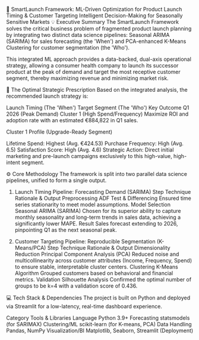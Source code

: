 🚀 SmartLaunch Framework: ML-Driven Optimization for Product Launch Timing & Customer Targeting
Intelligent Decision-Making for Seasonally Sensitive Markets
💡 Executive Summary
The SmartLaunch Framework solves the critical business problem of fragmented product launch planning by integrating two distinct data science pipelines: Seasonal ARIMA (SARIMA) for sales forecasting (the 'When') and PCA-enhanced K-Means Clustering for customer segmentation (the 'Who').

This integrated ML approach provides a data-backed, dual-axis operational strategy, allowing a consumer health company to launch its successor product at the peak of demand and target the most receptive customer segment, thereby maximizing revenue and minimizing market risk.

🎯 The Optimal Strategic Prescription
Based on the integrated analysis, the recommended launch strategy is:

Launch Timing (The 'When')	Target Segment (The 'Who')	Key Outcome
Q1 2026 (Peak Demand)	Cluster 1 (High Spend/Frequency)	Maximize ROI and adoption rate with an estimated €884,822 in Q1 sales.

Cluster 1 Profile (Upgrade-Ready Segment)

Lifetime Spend: Highest (Avg. €424.53)
Purchase Frequency: High (Avg. 6.5)
Satisfaction Score: High (Avg. 4.6)
Strategic Action: Direct initial marketing and pre-launch campaigns exclusively to this high-value, high-intent segment.

⚙️ Core Methodology
The framework is split into two parallel data science pipelines, unified to form a single output.

1. Launch Timing Pipeline: Forecasting Demand (SARIMA)
Step	Technique	Rationale & Output
Preprocessing	ADF Test & Differencing	Ensured time series stationarity to meet model assumptions.
Model Selection	Seasonal ARIMA (SARIMA)	Chosen for its superior ability to capture monthly seasonality and long-term trends in sales data, achieving a significantly lower MAPE.
Result	Sales forecast extending to 2026, pinpointing Q1 as the next seasonal peak.	


2. Customer Targeting Pipeline: Reproducible Segmentation (K-Means/PCA)
Step	Technique	Rationale & Output
Dimensionality Reduction	Principal Component Analysis (PCA)	Reduced noise and multicollinearity across customer attributes (Income, Frequency, Spend) to ensure stable, interpretable cluster centers.
Clustering	K-Means Algorithm	Grouped customers based on behavioral and financial metrics.
Validation	Silhouette Analysis	Confirmed the optimal number of groups to be k=4 with a validation score of 0.436.

💻 Tech Stack & Dependencies
The project is built on Python and deployed via Streamlit for a low-latency, real-time dashboard experience.

Category	Tools & Libraries
Language	Python 3.9+
Forecasting	statsmodels (for SARIMAX)
Clustering/ML	scikit-learn (for K-means, PCA)
Data Handling	Pandas, NumPy
Visualization/BI	Matplotlib, Seaborn, Streamlit (Deployment)
